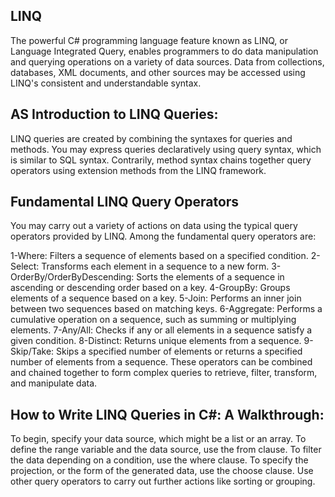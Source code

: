 ## LINQ

The powerful C# programming language feature known as LINQ, or Language Integrated Query, enables programmers to do data manipulation and querying operations on a variety of data sources. Data from collections, databases, XML documents, and other sources may be accessed using LINQ's consistent and understandable syntax.

## AS Introduction to LINQ Queries: 
LINQ queries are created by combining the syntaxes for queries and methods. You may express queries declaratively using query syntax, which is similar to SQL syntax. Contrarily, method syntax chains together query operators using extension methods from the LINQ framework.

## Fundamental LINQ Query Operators

You may carry out a variety of actions on data using the typical query operators provided by LINQ. Among the fundamental query operators are:

1-Where: Filters a sequence of elements based on a specified condition.
2-Select: Transforms each element in a sequence to a new form.
3-OrderBy/OrderByDescending: Sorts the elements of a sequence in ascending or descending order based on a key.
4-GroupBy: Groups elements of a sequence based on a key.
5-Join: Performs an inner join between two sequences based on matching keys.
6-Aggregate: Performs a cumulative operation on a sequence, such as summing or multiplying elements.
7-Any/All: Checks if any or all elements in a sequence satisfy a given condition.
8-Distinct: Returns unique elements from a sequence.
9-Skip/Take: Skips a specified number of elements or returns a specified number of elements from a sequence.
These operators can be combined and chained together to form complex queries to retrieve, filter, transform, and manipulate data.

## How to Write LINQ Queries in C#: A Walkthrough:


To begin, specify your data source, which might be a list or an array.
To define the range variable and the data source, use the from clause.
To filter the data depending on a condition, use the where clause.
To specify the projection, or the form of the generated data, use the choose clause.
Use other query operators to carry out further actions like sorting or grouping.
